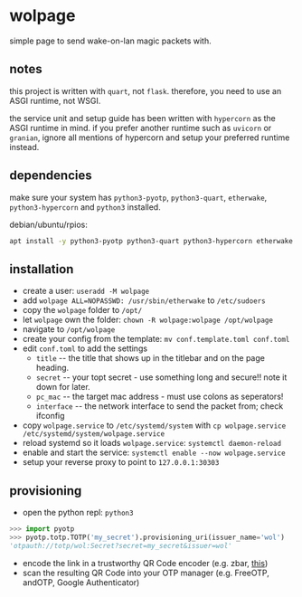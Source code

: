 # wolpage
simple page to send wake-on-lan magic packets with.

## notes
this project is written with `quart`, not `flask`. therefore, you need to use
an ASGI runtime, not WSGI.

the service unit and setup guide has been written with `hypercorn` as the 
ASGI runtime in mind. if you prefer another runtime such as `uvicorn` or 
`granian`, ignore all mentions of hypercorn and setup your preferred runtime 
instead.

## dependencies
make sure your system has `python3-pyotp`, `python3-quart`, `etherwake`, `python3-hypercorn` and `python3` installed.

debian/ubuntu/rpios:
```sh
apt install -y python3-pyotp python3-quart python3-hypercorn etherwake
```

## installation
- create a user: `useradd -M wolpage`
- add `wolpage ALL=NOPASSWD: /usr/sbin/etherwake` to `/etc/sudoers`
- copy the `wolpage` folder to `/opt/`
- let `wolpage` own the folder: `chown -R wolpage:wolpage /opt/wolpage`
- navigate to `/opt/wolpage`
- create your config from the template: `mv conf.template.toml conf.toml`
- edit `conf.toml` to add the settings
  - `title`     -- the title that shows up in the titlebar and on the page heading.
  - `secret`    -- your topt secret - use something long and secure!! note it down for later.
  - `pc_mac`    -- the target mac address - must use colons as seperators!
  - `interface` -- the network interface to send the packet from; check ifconfig
- copy `wolpage.service` to `/etc/systemd/system` with `cp wolpage.service /etc/systemd/system/wolpage.service`
- reload systemd so it loads `wolpage.service`: `systemctl daemon-reload`
- enable and start the service: `systemctl enable --now wolpage.service`
- setup your reverse proxy to point to `127.0.0.1:30303`

## provisioning
- open the python repl: `python3`
```py
>>> import pyotp
>>> pyotp.totp.TOTP('my_secret').provisioning_uri(issuer_name='wol')
'otpauth://totp/wol:Secret?secret=my_secret&issuer=wol'
```
- encode the link in a trustworthy QR Code encoder (e.g. zbar, [this](https://kazuhikoarase.github.io/qrcode-generator/js/demo/))
- scan the resulting QR Code into your OTP manager (e.g. FreeOTP, andOTP, Google Authenticator)
